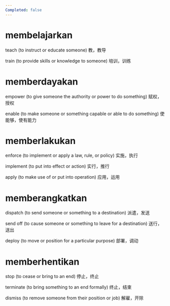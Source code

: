 ```yaml
---
Completed: false
---
```


# membelajarkan

teach (to instruct or educate someone)
教，教导

train (to provide skills or knowledge to someone)
培训，训练

# memberdayakan

empower (to give someone the authority or power to do something)
赋权，授权

enable (to make someone or something capable or able to do something)
使能够，使有能力

# memberlakukan

enforce (to implement or apply a law, rule, or policy)
实施，执行

implement (to put into effect or action)
实行，推行

apply (to make use of or put into operation)
应用，运用

# memberangkatkan

dispatch (to send someone or something to a destination)
派遣，发送

send off (to cause someone or something to leave for a destination)
送行，送出

deploy (to move or position for a particular purpose)
部署，调动

# memberhentikan

stop (to cease or bring to an end)
停止，终止

terminate (to bring something to an end formally)
终止，结束

dismiss (to remove someone from their position or job)
解雇，开除

